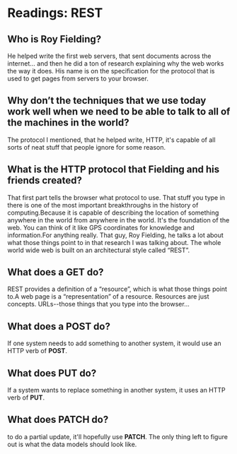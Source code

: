 # Readings: REST

## Who is Roy Fielding?

He helped write the first web servers, that sent documents across the internet… and then he did a ton of research explaining why the web works the way it does. His name is on the specification for the protocol that is used to get pages from servers to your browser.


## Why don’t the techniques that we use today work well when we need to be able to talk to all of the machines in the world?

The protocol I mentioned, that he helped write, HTTP, it's capable of all sorts of neat stuff that people ignore for some reason.

## What is the HTTP protocol that Fielding and his friends created?


 That first part tells the browser what protocol to use. That stuff you type in there is one of the most important breakthroughs in the history of computing.Because it is capable of describing the location of something anywhere in the world from anywhere in the world. It's the foundation of the web. You can think of it like GPS coordinates for knowledge and information.For anything really. That guy, Roy Fielding, he talks a lot about what those things point to in that research I was talking about. The whole world wide web is built on an architectural style called “REST”.

## What does a GET do?


REST provides a definition of a “resource”, which is what those things point to.A web page is a “representation” of a resource. Resources are just concepts. URLs--those things that you type into the browser...

## What does a POST do?


If one system needs to add something to another system, it would use an HTTP verb of **POST**.

## What does PUT do?

If a system wants to replace something in another system, it uses an HTTP verb of **PUT**.


## What does PATCH do?

 to do a partial update, it'll hopefully use **PATCH**. The only thing left to figure out is what the data models should look like.
